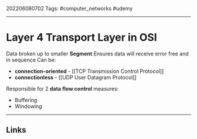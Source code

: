 202206080702
Tags: #computer_networks #udemy

---

# Layer 4 Transport Layer in OSI
Data broken up to smaller **Segment** 
Ensures data will receive error free and in sequence
Can be: 
- **connection-oriented** - [[TCP Transmission Control Protocol]]
- **connectionless** - [[UDP User Datagram Protocol]]

Responsible for 2 **data flow control** measures:
- Buffering
- Windowing

---
## Links